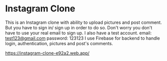 # Instagram Clone

This is an Instagram clone with ability to upload pictures and post comment. But you have to sign in/ sign up in order to do so. 
Don't worry you don't have to use your real email to sign up. 
I also have a test account. 
email: test123@gmail.com
password: 123123
I use Firebase for backend to handle login, authentication, pictures and post's comments.

https://instagram-clone-e92a2.web.app/

